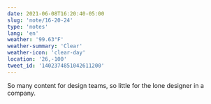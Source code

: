 ```yaml
---
date: 2021-06-08T16:20:40-05:00
slug: 'note/16-20-24'
type: 'notes'
lang: 'en'
weather: '99.63°F'
weather-summary: 'Clear'
weather-icon: 'clear-day'
location: '26,-100'
tweet_id: '1402374851042611200'
---
```

So many content for design teams, so little for the lone designer in a company.